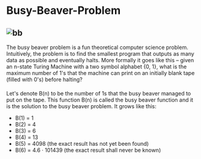 # Busy-Beaver-Problem
![bb](https://catonmat.net/wp-content/uploads/2009/10/busy-beaver-turing-machine.jpg)
---
The busy beaver problem is a fun theoretical computer science problem. Intuitively, the problem is to find the smallest program that outputs as many data as possible and eventually halts. More formally it goes like this – given an n-state Turing Machine with a two symbol alphabet {0, 1}, what is the maximum number of 1's that the machine can print on an initially blank tape (filled with 0's) before halting?
####
Let's denote B(n) to be the number of 1s that the busy beaver managed to put on the tape. This function B(n) is called the busy beaver function and it is the solution to the busy beaver problem.
It grows like this:
* B(1) = 1
* B(2) = 4
* B(3) = 6
* B(4) = 13
* B(5) = 4098 (the exact result has not yet been found)
* B(6) = 4.6 · 101439 (the exact result shall never be known)
